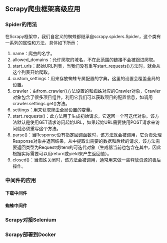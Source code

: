 ## Scrapy爬虫框架高级应用

### Spider的用法

在Scrapy框架中，我们自定义的蜘蛛都继承自scrapy.spiders.Spider，这个类有一系列的属性和方法，具体如下所示：

1. name：爬虫的名字。
2. allowed_domains：允许爬取的域名，不在此范围的链接不会被跟进爬取。
3. start_urls：起始URL列表，当我们没有重写start_requests()方法时，就会从这个列表开始爬取。
4. custom_settings：用来存放蜘蛛专属配置的字典，这里的设置会覆盖全局的设置。
5. crawler：由from_crawler()方法设置的和蜘蛛对应的Crawler对象，Crawler对象包含了很多项目组件，利用它我们可以获取项目的配置信息，如调用crawler.settings.get()方法。
6. settings：用来获取爬虫全局设置的变量。
7. start_requests()：此方法用于生成初始请求，它返回一个可迭代对象。该方法默认是使用GET请求访问起始URL，如果起始URL需要使用POST请求来访问就必须重写这个方法。
8. parse()：当Response没有指定回调函数时，该方法就会被调用，它负责处理Response对象并返回结果，从中提取出需要的数据和后续的请求，该方法需要返回类型为Request或Item的可迭代对象（生成器当前也包含在其中，因此根据实际需要可以用return或yield来产生返回值）。
9. closed()：当蜘蛛关闭时，该方法会被调用，通常用来做一些释放资源的善后操作。

### 中间件的应用

#### 下载中间件



#### 蜘蛛中间件



### Scrapy对接Selenium



### Scrapy部署到Docker


